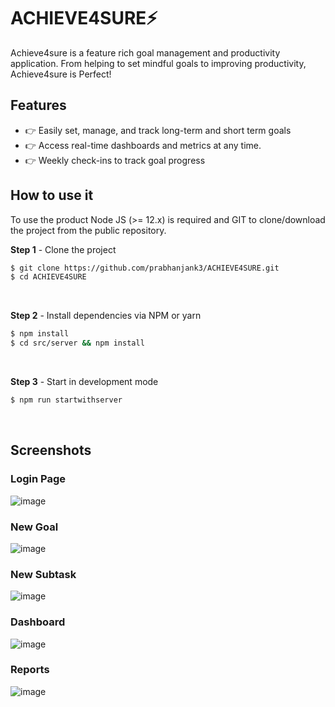# ACHIEVE4SURE⚡️

Achieve4sure is a feature rich goal management and productivity application. From helping to set mindful goals to improving productivity, Achieve4sure is Perfect!

## Features

- 👉 Easily set, manage, and track long-term and short term goals
- 👉 Access real-time dashboards and metrics at any time.
- 👉 Weekly check-ins to track goal progress


## How to use it

To use the product Node JS (>= 12.x) is required and GIT to clone/download the project from the public repository.

**Step 1** - Clone the project

```bash
$ git clone https://github.com/prabhanjank3/ACHIEVE4SURE.git
$ cd ACHIEVE4SURE
```

<br >

**Step 2** - Install dependencies via NPM or yarn

```bash
$ npm install
$ cd src/server && npm install
```

<br />

**Step 3** - Start in development mode

```bash
$ npm run startwithserver 
```

<br />

## Screenshots

### Login Page

![image](https://user-images.githubusercontent.com/35887757/231763174-06a0a634-3ade-402a-8165-4390db2db8ac.png)

### New Goal

![image](https://user-images.githubusercontent.com/35887757/231764464-f9ab541c-4b7f-4ea4-b9d8-b7386553d37f.png)

### New Subtask

![image](https://user-images.githubusercontent.com/35887757/231764806-ba851e22-df2e-4e8c-b312-8f24dfc69eac.png)

### Dashboard

![image](https://user-images.githubusercontent.com/35887757/231765206-509caad8-ed94-475e-b3f1-19a00e9f6ad2.png)

### Reports

![image](https://user-images.githubusercontent.com/35887757/231765405-2dc8b405-5906-458f-b34b-3956b3fe541f.png)


